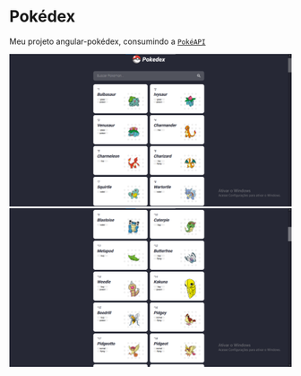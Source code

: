 # Pokédex

Meu projeto angular-pokédex, consumindo a <a href="https://pokeapi.co/">`PokéAPI`</a>

<div align="center">
  <img src="src/assets/github/pokedex.png" width="1000"/>
  <img src="src/assets/github/pokedexroll.png" width="1000"/>
</div>

